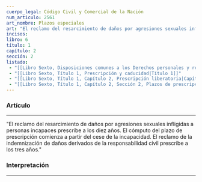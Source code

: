 ```yaml
---
cuerpo_legal: Código Civil y Comercial de la Nación
num_articulo: 2561
art_nombre: Plazos especiales
art: "El reclamo del resarcimiento de daños por agresiones sexuales infligidas a personas incapaces prescribe a los diez años. El cómputo del plazo de prescripción comienza a partir del cese de la incapacidad.  El reclamo de la indemnización de daños derivados de la responsabilidad civil prescribe a los tres años."
incisos: 
libro: 6
título: 1
capítulo: 2
sección: 2
listado:
 - "[[Libro Sexto, Disposiciones comunes a los Derechos personales y reales|Libro Sexto]]"
 - "[[Libro Sexto, Título 1, Prescripción y caducidad|Título 1]]"
 - "[[Libro Sexto, Título 1, Capítulo 2, Prescripción liberatoria|Capítulo 2]]"
 - "[[Libro Sexto, Título 1, Capítulo 2, Sección 2, Plazos de prescripción|Sección 2]]"
---
```

### Artículo
---
"El reclamo del resarcimiento de daños por agresiones sexuales infligidas a personas incapaces prescribe a los diez años. El cómputo del plazo de prescripción comienza a partir del cese de la incapacidad.  El reclamo de la indemnización de daños derivados de la responsabilidad civil prescribe a los tres años."


### Interpretación
---
